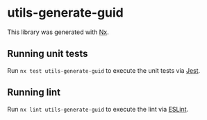 # utils-generate-guid

This library was generated with [Nx](https://nx.dev).

## Running unit tests

Run `nx test utils-generate-guid` to execute the unit tests via [Jest](https://jestjs.io).

## Running lint

Run `nx lint utils-generate-guid` to execute the lint via [ESLint](https://eslint.org/).

